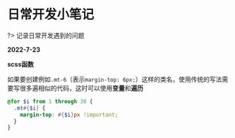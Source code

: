 # 日常开发小笔记

?> 记录日常开发遇到的问题

**2022-7-23**

**scss函数**

如果要创建例如`.mt-6`（表示`margin-top: 6px;`）这样的类名，使用传统的写法需要写很多遍相似的代码，这时可以使用**变量**和**遍历**

```scss
@for $i from 1 through 30 {
  .mt#{$i} {
    margin-top: #{$i}px !important;
  }
}
```